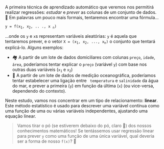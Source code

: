 A primeira técnica de aprendizado automático  que veremos nos permitirá realizar regressões: _estudar_ e _prever_ as colunas de um conjunto de dados. 🔢 Em palavras um pouco mais formais, tentaremos encontrar uma fórmula...

<pre>
<code>y = f(x<sub>1</sub>, x<sub>2</sub>, .. ., x <sub>n</sub>)</code>
</pre>

...onde os `y` e `x`s representam variáveis aleatórias: `y` é aquela que tentaremos prever, e o vetor <code>X = (x<sub>1</sub>, x<sub>2</sub>, ..., x<sub>n</sub>)</code> o conjunto que tentará explicá-lo. Alguns exemplos:

* 🏘 A partir de um lote de dados domiciliares com colunas `preço`, `idade`, `área`, poderíamos tentar explicar o `preço` (variável `y`) com base nos outras duas variáveis (<code>x<sub>1</sub></code> e <code>x<sub>2</sub></code>)
* 🌊 A partir de um lote de dados de medição oceanográfica, poderíamos tentar estabelecer uma ligação entre ` temperatura` e `salinidade` da água do mar, e prever a primeira (`y`) em função da última (`x`) (ou vice-versa, dependendo do contexto).

Neste estudo, vamos nos concentrar em um tipo de relacionamento: **linear**. Este método estatístico é usado para descrever uma variável contínua como uma função de uma ou várias variáveis independentes, ajustando uma equação linear.

> Vamos tirar o pó (se estiverem debaixo do pó, claro 🤧) dos nossos conhecimentos matemáticos! Se tentássemos usar regressão linear para prever `y` como uma função de uma única variável, qual deveria ser a forma de nosso `f(x)`? 🤔
